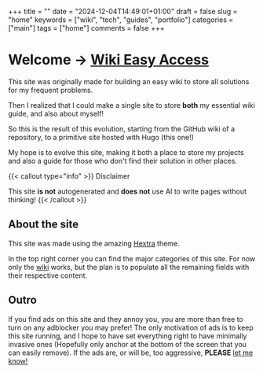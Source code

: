 +++
title = ""
date = "2024-12-04T14:49:01+01:00"
draft = false
slug = "home"
keywords = ["wiki", "tech", "guides", "portfolio"]
categories = ["main"]
tags = ["home"]
comments = false
+++

# Welcome → [Wiki Easy Access](wiki)

This site was originally made for building an easy wiki to store all solutions for my frequent problems.

Then I realized that I could make a single site to store **both** my essential wiki guide, and also about myself!

So this is the result of this evolution, starting from the GitHub wiki of a repository, to a primitive site hosted with Hugo (this one!)

My hope is to evolve this site, making it both a place to store my projects and also a guide for those who don't find their solution in other places.

{{< callout type="info" >}}
Disclaimer

This site **is not** autogenerated and **does not** use AI to write pages without thinking!
{{< /callout >}}

## About the site

This site was made using the amazing [Hextra](https://github.com/imfing/hextra) theme.

In the top right corner you can find the major categories of this site. For now only the [wiki](wiki) works, but the plan is to populate all the remaining fields with their respective content.

## Outro

If you find ads on this site and they annoy you, you are more than free to turn on any adblocker you may prefer! The only motivation of ads is to keep this site running, and I hope to have set everything right to have minimally invasive ones (Hopefully only anchor at the bottom of the screen that you can easily remove). If the ads are, or will be, too aggressive, **PLEASE** [let me know!](https://github.com/CodeClimberNT/HowTo/issues)
